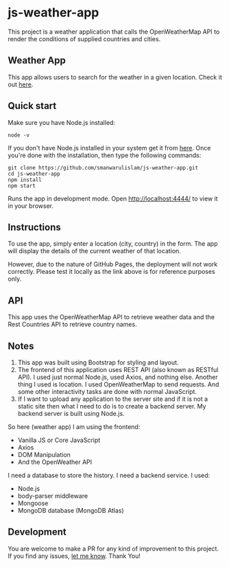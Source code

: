 # js-weather-app

This project is a weather application that calls the OpenWeatherMap API to render the conditions of supplied countries and cities.

## Weather App

This app allows users to search for the weather in a given location. Check it out [here](https://smanwarulislam.github.io/js-weather-app/).

## Quick start

Make sure you have Node.js installed:

```node
node -v
```

If you don't have Node.js installed in your system get it from [here](https://nodejs.org). Once you're done with the installation, then type the following commands:

```git
git clone https://github.com/smanwarulislam/js-weather-app.git
cd js-weather-app
npm install
npm start
```

Runs the app in development mode.
Open [http://localhost:4444/](http://localhost:4444/) to view it in your browser.

## Instructions

To use the app, simply enter a location (city, country) in the form. The app will display the details of the current weather of that location.

However, due to the nature of GitHub Pages, the deployment will not work correctly. Please test it locally as the link above is for reference purposes only.

## API

This app uses the OpenWeatherMap API to retrieve weather data and the Rest Countries API to retrieve country names.

## Notes

1. This app was built using Bootstrap for styling and layout.
2. The frontend of this application uses REST API (also known as RESTful API). I used just normal Node.js, used Axios, and nothing else. Another thing I used is location. I used OpenWeatherMap to send requests. And some other interactivity tasks are done with normal JavaScript.
3. If I want to upload any application to the server site and if it is not a static site then what I need to do is to create a backend server. My backend server is built using Node.js.

So here (weather app) I am using the frontend:
- Vanilla JS or Core JavaScript
- Axios
- DOM Manipulation
- And the OpenWeather API

I need a database to store the history. I need a backend service. I used:
- Node.js
- body-parser middleware
- Mongoose
- MongoDB database (MongoDB Atlas)

## Development

You are welcome to make a PR for any kind of improvement to this project. If you find any issues, [let me know](https://github.com/smanwarulislam/js-weather-app/issues/new). Thank You!
